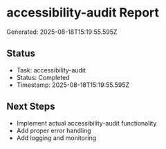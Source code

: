 # accessibility-audit Report

Generated: 2025-08-18T15:19:55.595Z

## Status
- Task: accessibility-audit
- Status: Completed
- Timestamp: 2025-08-18T15:19:55.595Z

## Next Steps
- Implement actual accessibility-audit functionality
- Add proper error handling
- Add logging and monitoring
